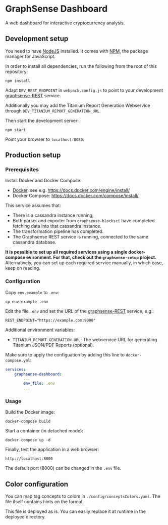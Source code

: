 # GraphSense Dashboard

A web dashboard for interactive cryptocurrency analysis.

## Development setup

You need to have [NodeJS][nodejs] installed. It comes with [NPM][npm],
the package manager for JavaScript.

In order to install all dependencies, run the following from the root of
this repository:

    npm install

Adapt `DEV_REST_ENDPOINT` in `webpack.config.js` to point to your
development [graphsense-REST][graphsense-rest] service.

Additionally you may add the Titanium Report Generation Webservice through
`DEV_TITANIUM_REPORT_GENERATION_URL`.

Then start the development server:

    npm start

Point your browser to `localhost:8080`.

## Production setup

### Prerequisites

Install Docker and Docker Compose:

- [Docker][docker], see e.g. https://docs.docker.com/engine/install/
- Docker Compose: https://docs.docker.com/compose/install/

This service assumes that:
 - There is a cassandra instance running;
 - Both parser and exporter from `graphsense-blocksci` have completed fetching data into that cassandra instance.
 - The transformation pipeline has completed.
 - The Graphsense REST service is running, connected to the same cassandra database.
 
**It is possible to set up all required services using a single docker-compose evironment. For that, check out the `graphsense-setup` project.** Alternatively, you can set up each required service manually, in which case, keep on reading.

### Configuration

Copy `env.example` to `.env`:

    cp env.example .env

Edit the file `.env` and set the URL of the [graphsense-REST][graphsense-rest]
service, e.g.:

    REST_ENDPOINT="https://example.com:9000"

Additional environment variables:

* `TITANIUM_REPORT_GENERATION_URL`: The webservice URL for generating
  Titanium JSON/PDF Reports (optional).

Make sure to apply the configuation by adding this line to `docker-compose.yml`:
```yaml
services:
    graphsense-dashboard:
        ...
        env_file: .env
        ...
```

### Usage

Build the Docker image:

    docker-compose build

Start a container (in detached mode):

    docker-compose up -d

Finally, test the application in a web browser:

    http://localhost:8000

The default port (8000) can be changed in the `.env` file.

## Color configuration

You can map tag concepts to colors in `./config/conceptsColors.yaml`.
The file itself contains hints on the format.

This file is deployed as is. You can easily replace it at runtime in the
deployed directory.

[nodejs]: https://nodejs.org
[npm]: https://www.npmjs.com
[graphsense-rest]: https://github.com/graphsense/graphsense-rest
[docker]: https://www.docker.com
